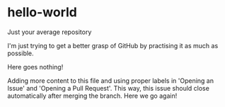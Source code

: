 # hello-world
Just your average repository

I'm just trying to get a better grasp of GitHub by practising it as much as possible.

Here goes nothing!

Adding more content to this file and using proper labels in 'Opening an Issue' and 'Opening a Pull Request'.
This way, this issue should close automatically after merging the branch.
Here we go again!
